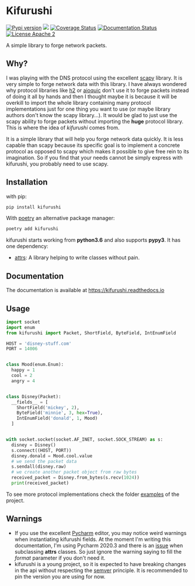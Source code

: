 # Kifurushi

[![Pypi version](https://img.shields.io/pypi/v/kifurushi.svg)](https://pypi.org/project/kifurushi/)
![](https://github.com/lewoudar/kifurushi/workflows/CI/badge.svg)
[![Coverage Status](https://codecov.io/gh/lewoudar/kifurushi/branch/main/graphs/badge.svg?branch=main)](https://codecov.io/gh/lewoudar/kifurushi)
[![Documentation Status](https://readthedocs.org/projects/kifurushi/badge/?version=latest)](https://kifurushi.readthedocs.io/en/latest/?badge=latest)
[![License Apache 2](https://img.shields.io/hexpm/l/plug.svg)](http://www.apache.org/licenses/LICENSE-2.0)

A simple library to forge network packets.

## Why?

I was playing with the DNS protocol using the excellent [scapy](https://scapy.readthedocs.io/) library.
It is very simple to forge network data with this library. I have always wondered why protocol libraries like
[h2](https://hyper-h2.readthedocs.io/en/stable/) or [aioquic](https://aioquic.readthedocs.io/en/latest/) don't use it
to forge packets instead of doing it all by hands and then I thought maybe it is because it will be overkill to import
the whole library containing many protocol implementations just for one thing you want to use (or maybe library authors
don't know the scapy library...). It would be glad to just use the scapy ability to forge packets without importing the
**huge** protocol library. This is where the idea of *kifurushi* comes from.

It is a simple library that will help you forge network data quickly. It is less capable than scapy because its specific
goal is to implement a concrete protocol as opposed to scapy which makes it possible to give free rein to its imagination.
So if you find that your needs cannot be simply express with kifurushi, you probably need to use scapy.

## Installation

with pip:

```bash
pip install kifurushi
```

With [poetry](https://python-poetry.org/docs/) an alternative package manager:

```bash
poetry add kifurushi
```

kifurushi starts working from **python3.6** and also supports **pypy3**. It has one dependency:
* [attrs](https://www.attrs.org/en/stable/): A library helping to write classes without pain.

## Documentation

The documentation is available at https://kifurushi.readthedocs.io

## Usage

```python
import socket
import enum
from kifurushi import Packet, ShortField, ByteField, IntEnumField

HOST = 'disney-stuff.com'
PORT = 14006


class Mood(enum.Enum):
  happy = 1
  cool = 2
  angry = 4


class Disney(Packet):
  __fields__ = [
    ShortField('mickey', 2),
    ByteField('minnie', 3, hex=True),
    IntEnumField('donald', 1, Mood)
  ]


with socket.socket(socket.AF_INET, socket.SOCK_STREAM) as s:
  disney = Disney()
  s.connect((HOST, PORT))
  disney.donald = Mood.cool.value
  # we send the packet data
  s.sendall(disney.raw)
  # we create another packet object from raw bytes
  received_packet = Disney.from_bytes(s.recv(1024))
  print(received_packet)
```

To see more protocol implementations check the folder [examples](examples) of the project.

## Warnings

* If you use the excellent [Pycharm](https://www.jetbrains.com/pycharm/) editor, you may notice weird warnings when
  instantiating kifurushi fields. At the moment I'm writing this documentation, I'm using Pycharm 2020.3 and there is
  an [issue](https://youtrack.jetbrains.com/issue/PY-46298) when subclassing **attrs** classes. So just ignore the
  warning saying to fill the *format* parameter if you don't need it.
* kifurushi is a young project, so it is expected to have breaking changes in the api without respecting the
  [semver](https://semver.org/) principle. It is recommended to pin the version you are using for now.
